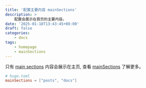 ```yaml
---
title: '配置主要内容 mainSections'
description: >
    配置会展示在首页的主要内容。
date: '2025-01-18T13:43:45+08:00'
draft: false
categories:
    - docs
tags:
    - homepage
    - mainSections
---
```


只有 [main sections][mainSections] 内容会展示在主页, 查看 [mainSections][mainSections] 了解更多。

```toml
# hugo.toml
mainSections = ["posts", "docs"]
```

[mainSections]: https://gohugo.io/methods/site/mainsections/ "mainSections - Hugo"
